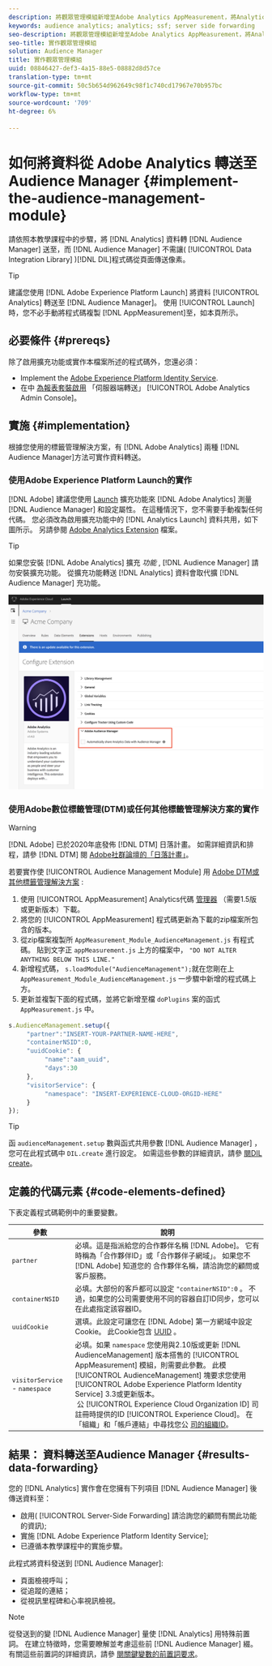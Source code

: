 ```yaml
---
description: 將觀眾管理模組新增至Adobe Analytics AppMeasurement，將Analytics資料轉送至Audience Manager，而不是讓Audience Manager資料整合庫(DIL)程式碼從頁面傳送像素。
keywords: audience analytics; analytics; ssf; server side forwarding
seo-description: 將觀眾管理模組新增至Adobe Analytics AppMeasurement，將Analytics資料轉送至Audience Manager，而不是讓Audience Manager資料整合庫(DIL)程式碼從頁面傳送像素。
seo-title: 實作觀眾管理模組
solution: Audience Manager
title: 實作觀眾管理模組
uuid: 08846427-def3-4a15-88e5-08882d8d57ce
translation-type: tm+mt
source-git-commit: 50c5b654d962649c98f1c740cd17967e70b957bc
workflow-type: tm+mt
source-wordcount: '709'
ht-degree: 6%

---
```



# 如何將資料從 Adobe Analytics 轉送至 Audience Manager {#implement-the-audience-management-module}

請依照本教學課程中的步驟，將 [!DNL Analytics] 資料轉 [!DNL Audience Manager] 送至，而 [!DNL Audience Manager] 不需讓( [!UICONTROL Data Integration Library] )[!DNL DIL]程式碼從頁面傳送像素。

>[!TIP]
>
>建議您使用 [!DNL Adobe Experience Platform Launch] 將資料 [!UICONTROL Analytics] 轉送至 [!DNL Audience Manager]。 使用 [!UICONTROL Launch]時，您不必手動將程式碼複製 [!DNL AppMeasurement]至，如本頁所示。

## 必要條件 {#prereqs}

除了啟用擴充功能或實作本檔案所述的程式碼外，您還必須：

* Implement the [Adobe Experience Platform Identity Service](https://docs.adobe.com/content/help/zh-Hant/id-service/using/home.translate.html).
* 在中 [為報表套裝啟用](https://docs.adobe.com/help/en/analytics/admin/admin-tools/server-side-forwarding/ssf.html) 「伺服器端轉送」 [!UICONTROL Adobe Analytics Admin Console]。

## 實施 {#implementation}

根據您使用的標籤管理解決方案，有 [!DNL Adobe Analytics] 兩種 [!DNL Audience Manager]方法可實作資料轉送。

### 使用Adobe Experience Platform Launch的實作

[!DNL Adobe] 建議您使用 [Launch](https://docs.adobe.com/content/help/en/launch/using/overview.html) 擴充功能來 [!DNL Adobe Analytics] 測量 [!DNL Audience Manager] 和設定屬性。 在這種情況下，您不需要手動複製任何代碼。 您必須改為啟用擴充功能中的 [!DNL Analytics Launch] 資料共用，如下圖所示。 另請參閱 [Adobe Analytics Extension](https://docs.adobe.com/content/help/en/launch/using/extensions-ref/adobe-extension/analytics-extension/overview.html#adobe-audience-manager) 檔案。

>[!TIP]
>
>如果您安裝 [!DNL Adobe Analytics] 擴充 *功能* , [!DNL Audience Manager] 請勿安裝擴充功能。 從擴充功能轉送 [!DNL Analytics] 資料會取代擴 [!DNL Audience Manager] 充功能。

![如何啟用從Adobe Analytics擴充功能到Audience Manager的資料共用](/help/using/integration/assets/analytics-to-aam.png)

### 使用Adobe數位標籤管理(DTM)或任何其他標籤管理解決方案的實作

>[!WARNING]
>
>[!DNL Adobe] 已於2020年底發佈 [!DNL DTM] 日落計畫。 如需詳細資訊和排程，請參 [!DNL DTM] 閱 [Adobe社群論壇的「日落計畫」](https://forums.adobe.com/community/experience-cloud/platform/launch/blog/2018/10/05/dtm-plans-for-a-sunset)。

若要實作使 [!UICONTROL Audience Management Module] 用 [Adobe DTM或其他標籤管理解決方案](https://docs.adobe.com/content/help/zh-Hant/dtm/using/dtm-home.html) :

1. 使用 [!UICONTROL AppMeasurement] Analytics代碼 [管理器](https://docs.adobe.com/content/help/zh-Hant/analytics/admin/admin-tools/code-manager-admin.translate.html) （需要1.5版或更新版本）下載。
1. 將您的 [!UICONTROL AppMeasurement] 程式碼更新為下載的zip檔案所包含的版本。
1. 從zip檔案複製所 `AppMeasurement_Module_AudienceManagement.js` 有程式碼。 貼到文字正 `appMeasurement.js` 上方的檔案中， `"DO NOT ALTER ANYTHING BELOW THIS LINE."`
1. 新增程式碼， `s.loadModule("AudienceManagement");`就在您剛在上 `AppMeasurement_Module_AudienceManagement.js` 一步驟中新增的程式碼上方。
1. 更新並複製下面的程式碼，並將它新增至檔 `doPlugins` 案的函式 `AppMeasurement.js` 中。

```js
s.AudienceManagement.setup({ 
     "partner":"INSERT-YOUR-PARTNER-NAME-HERE", 
     "containerNSID":0, 
     "uuidCookie": { 
          "name":"aam_uuid", 
          "days":30
     },
     "visitorService": {
          "namespace": "INSERT-EXPERIENCE-CLOUD-ORGID-HERE" 
     } 
});
```

>[!TIP]
>
>函 `audienceManagement.setup` 數與函式共用參數 [!DNL Audience Manager] ，您可在此程式碼中 `DIL.create` 進行設定。 如需這些參數的詳細資訊，請參 [閱DIL create](../../dil/dil-class-overview/dil-create.md#dil-create)。

## 定義的代碼元素 {#code-elements-defined}

下表定義程式碼範例中的重要變數。

| 參數 | 說明 |
|--- |--- |
| `partner` | 必填。這是指派給您的合作夥伴名稱 [!DNL Adobe]。 它有時稱為「合作夥伴ID」或「合作夥伴子網域」。  如果您不 [!DNL Adobe] 知道您的 [](https://helpx.adobe.com/tw/marketing-cloud/contact-support.html) 合作夥伴名稱，請洽詢您的顧問或客戶服務。 |
| `containerNSID` | 必填。大部份的客戶都可以設定 `"containerNSID":0` 。 不過，如果您的公司需要使用不同的容器自訂ID同步，您可以在此處指定該容器ID。 |
| `uuidCookie` | 選填。此設定可讓您在 [!DNL Adobe] 第一方網域中設定Cookie。 此Cookie包含 [UUID](../../reference/ids-in-aam.md) 。 |
| `visitorService` - `namespace` | 必填。如果 `namespace` 您使用與2.10版或更新 [!DNL AudienceManagement] 版本搭售的 [!UICONTROL AppMeasurement] 模組，則需要此參數。 此模 [!UICONTROL AudienceManagement] 塊要求您使用 [!UICONTROL Adobe Experience Platform Identity Service] 3.3或更新版本。 <br> 公 [!UICONTROL Experience Cloud Organization ID] 司註冊時提供的ID [!UICONTROL Experience Cloud]。 在「組織」和「帳戶連結」中尋找您公 [司的組織ID](https://docs.adobe.com/content/help/en/core-services/interface/manage-users-and-products/organizations.html)。 |

## 結果： 資料轉送至Audience Manager {#results-data-forwarding}

您的 [!DNL Analytics] 實作會在您擁有下列項目 [!DNL Audience Manager] 後傳送資料至：

* 啟用( [!UICONTROL Server-Side Forwarding] 請洽詢您的顧問有關此功能的資訊);
* 實施 [!DNL Adobe Experience Platform Identity Service];
* 已遵循本教學課程中的實施步驟。

此程式將資料發送到 [!DNL Audience Manager]:

* 頁面檢視呼叫；
* 從追蹤的連結；
* 從視訊里程碑和心率視訊檢視。

>[!NOTE]
>
>從發送到的變 [!DNL Audience Manager] 量使 [!DNL Analytics] 用特殊前置詞。 在建立特徵時，您需要瞭解並考慮這些前 [!DNL Audience Manager] 綴。 有關這些前置詞的詳細資訊，請參 [閱關鍵變數的前置詞要求](../../features/traits/trait-variable-prefixes.md)。